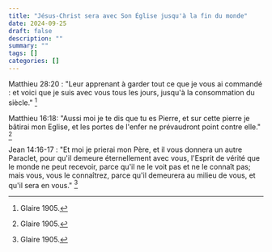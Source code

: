 ```yaml
---
title: "Jésus-Christ sera avec Son Église jusqu'à la fin du monde"
date: 2024-09-25
draft: false
description: ""
summary: ""
tags: []
categories: []
---
```


Matthieu 28:20 : "Leur apprenant à garder tout ce que je vous ai commandé : et voici que je suis avec vous tous les jours, jusqu'à la consommation du siècle." [^1]

[^1]: Glaire 1905.

Matthieu 16:18: "Aussi moi je te dis que tu es Pierre, et sur cette pierre je bâtirai mon Eglise, et les portes de l'enfer ne prévaudront point contre elle." [^2]

[^2]: Glaire 1905.

Jean 14:16-17 : "Et moi je prierai mon Père, et il vous donnera un autre Paraclet, pour qu'il demeure éternellement avec vous, l'Esprit de vérité que le monde ne peut recevoir, parce qu'il ne le voit pas et ne le connaît pas; mais vous, vous le connaîtrez, parce qu'il demeurera au milieu de vous, et qu'il sera en vous." [^3]

[^3]: Glaire 1905.
